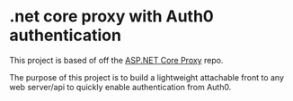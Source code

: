 .net core proxy with Auth0 authentication
==================
This project is based of off the [ASP.NET Core Proxy](https://github.com/aspnet/proxy) repo.

The purpose of this project is to build a lightweight attachable front to any web server/api to quickly enable authentication from Auth0.

